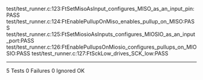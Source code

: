 test/test_runner.c:123:FtSetMisoAsInput_configures_MISO_as_an_input_pin:PASS
test/test_runner.c:124:FtEnablePullupOnMiso_enables_pullup_on_MISO:PASS
test/test_runner.c:125:FtSetMiosioAsInputs_configures_MIOSIO_as_an_input_port:PASS
test/test_runner.c:126:FtEnablePullupsOnMiosio_configures_pullups_on_MIOSIO:PASS
test/test_runner.c:127:FtSckLow_drives_SCK_low:PASS

-----------------------
5 Tests 0 Failures 0 Ignored 
OK
